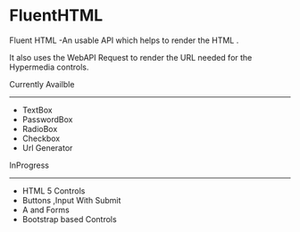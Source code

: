 FluentHTML
==========
  Fluent HTML -An usable API which helps to render the HTML .

It also uses the WebAPI Request to render the URL needed for the Hypermedia controls.

Currently Availble

-------

* TextBox
* PasswordBox
* RadioBox
* Checkbox
* Url Generator

InProgress

----------

* HTML 5 Controls
* Buttons ,Input With Submit
* A and Forms
* Bootstrap based Controls
 
